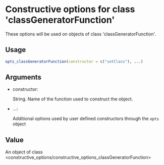 # Constructive options for class 'classGeneratorFunction'

These options will be used on objects of class 'classGeneratorFunction'.

## Usage

``` r
opts_classGeneratorFunction(constructor = c("setClass"), ...)
```

## Arguments

- constructor:

  String. Name of the function used to construct the object.

- ...:

  Additional options used by user defined constructors through the
  `opts` object

## Value

An object of class
\<constructive_options/constructive_options_classGeneratorFunction\>
